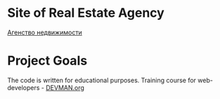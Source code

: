 # Site of Real Estate Agency

[Агенство недвижимости](https://xdass.github.io/)

# Project Goals

The code is written for educational purposes. Training course for web-developers - [DEVMAN.org](https://devman.org)
